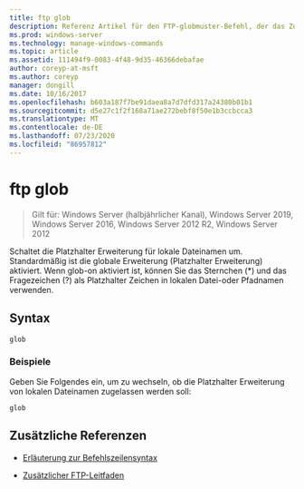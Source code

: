 ```yaml
---
title: ftp glob
description: Referenz Artikel für den FTP-globmuster-Befehl, der das Zulassen von Platzhalter Erweiterungen für lokale Dateinamen schaltet.
ms.prod: windows-server
ms.technology: manage-windows-commands
ms.topic: article
ms.assetid: 111494f9-0083-4f48-9d35-46366debafae
author: coreyp-at-msft
ms.author: coreyp
manager: dongill
ms.date: 10/16/2017
ms.openlocfilehash: b603a187f7be91daea8a7d7dfd317a24380b01b1
ms.sourcegitcommit: d5e27c1f2f168a71ae272bebf8f50e1b3ccbcca3
ms.translationtype: MT
ms.contentlocale: de-DE
ms.lasthandoff: 07/23/2020
ms.locfileid: "86957812"
---
```

# <a name="ftp-glob"></a>ftp glob

> Gilt für: Windows Server (halbjährlicher Kanal), Windows Server 2019, Windows Server 2016, Windows Server 2012 R2, Windows Server 2012

Schaltet die Platzhalter Erweiterung für lokale Dateinamen um. Standardmäßig ist die globale Erweiterung (Platzhalter Erweiterung) aktiviert. Wenn glob-on aktiviert ist, können Sie das Sternchen (*) und das Fragezeichen (?) als Platzhalter Zeichen in lokalen Datei-oder Pfadnamen verwenden.

## <a name="syntax"></a>Syntax

```
glob
```

### <a name="examples"></a>Beispiele

Geben Sie Folgendes ein, um zu wechseln, ob die Platzhalter Erweiterung von lokalen Dateinamen zugelassen werden soll:

```
glob
```

## <a name="additional-references"></a>Zusätzliche Referenzen

- [Erläuterung zur Befehlszeilensyntax](command-line-syntax-key.md)

- [Zusätzlicher FTP-Leitfaden](/previous-versions/orphan-topics/ws.10/cc756013(v=ws.10))
